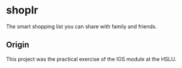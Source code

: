 # shoplr

The smart shopping list you can share with family and friends.

## Origin

This project was the practical exercise of the IOS module at the HSLU.
